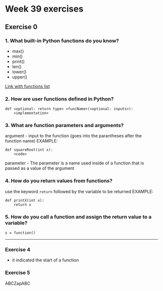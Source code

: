 # Week 39 exercises

## Exercise 0

### 1. What built-in Python functions do you know?
- max()
- min()
- print()
- len()
- lower()
- upper()

[Link with functions list](https://docs.python.org/3/library/functions.html)



### 2. How are user functions defined in Python?
```
def <optional: return type> <funcName>(<optional: inputs>):
    <implementation>
```


### 3. What are function parameters and arguments?
argument - input to the function (goes into the parantheses after the function name)
EXAMPLE:
```
def squareRoot(int x):
    <code>
```
parameter - The parameter is a name used inside of a function that is passed as a value of the argument

### 4. How do you return values from functions?
use the keyword `return` followed by the variable to be returned
EXAMPLE:
```
def printX(int x):
    return x
```


### 5. How do you call a function and assign the return value to a variable?
`x = function()`

------------

### Exercise 4
- it indicated the start of a function

### Exercise 5
ABCZapABC


